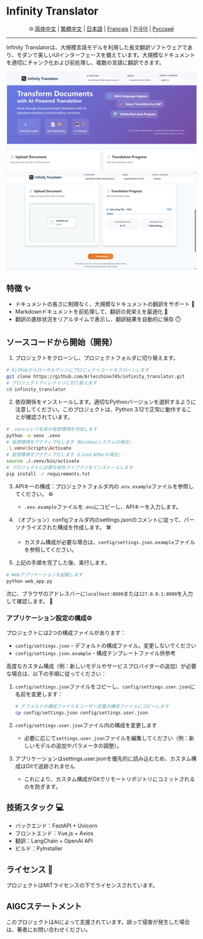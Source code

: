 # Infinity Translator

<div align="center">🌐 <a href="/docs/README_zh-Hans.md">简体中文</a> | <a href="/docs/README_zh-Hant.md">繁體中文</a> | <a href="/docs/README_ja.md">日本語</a> | <a href="/docs/README_fr.md">Français</a> | <a href="/docs/README_kr.md">한국어</a> | <a href="/docs/README_ru.md">Русский</a></div>

---
Infinity Translatorは、大規模言語モデルを利用した長文翻訳ソフトウェアであり、モダンで美しいUIインターフェースを備えています。大規模なドキュメントを適切にチャンク化および前処理し、複数の言語に翻訳できます。

![image](https://github.com/Arlecchino745/infinity_translator/blob/main/docs/img/screenshot2.png)
![image](https://github.com/Arlecchino745/infinity_translator/blob/main/docs/img/screenshot.png)

## 特徴 ✨

- ドキュメントの長さに制限なく、大規模なドキュメントの翻訳をサポート 📄
- Markdownドキュメントを前処理して、翻訳の見栄えを最適化 🎨
- 翻訳の進捗状況をリアルタイムで表示し、翻訳結果を自動的に保存 ⏱️

## ソースコードから開始（開発）

1. プロジェクトをクローンし、プロジェクトフォルダに切り替えます。
```bash
# GitHubからローカルマシンにプロジェクトコードをクローンします
git clone https://github.com/Arlecchino745/infinity_translator.git
# プロジェクトディレクトリに切り替えます
cd infinity_translator
```

2. 依存関係をインストールします。適切なPythonバージョンを選択するように注意してください。このプロジェクトは、Python 3.12で正常に動作することが確認されています。
```bash
# .venvという名前の仮想環境を作成します
python -m venv .venv
# 仮想環境をアクティブ化します（Windowsシステムの場合）
.\.venv\Scripts\Activate
# 仮想環境をアクティブ化します（Linux＆Macの場合）
source ./.venv/bin/activate
# プロジェクトに必要な依存ライブラリをインストールします
pip install -r requirements.txt
```

3. APIキーの構成：プロジェクトフォルダ内の`.env.example`ファイルを参照してください。 ⚙️
   - `.env.example`ファイルを`.env`にコピーし、APIキーを入力します。

4. （オプション）configフォルダ内のsettings.jsonのコメントに従って、パーソナライズされた構成を作成します。 🛠️
   - カスタム構成が必要な場合は、`config/settings.json.example`ファイルを参照してください。

5. 上記の手順を完了した後、実行します。
```bash
# Webアプリケーションを起動します
python web_app.py
```
次に、ブラウザのアドレスバーに`localhost:8000`または`127.0.0.1:8000`を入力して確認します。 🎉

### アプリケーション設定の構成⚙️

プロジェクトには2つの構成ファイルがあります：
- `config/settings.json` - デフォルトの構成ファイル。変更しないでください
- `config/settings.json.example` - 構成テンプレートファイル供参考

高度なカスタム構成（例：新しいモデルやサービスプロバイダーの追加）が必要な場合は、以下の手順に従ってください：

1. `config/settings.json`ファイルをコピーし、`config/settings.user.json`に名前を変更します：
   ```bash
   # デフォルトの構成ファイルをユーザー定義の構成ファイルにコピーします
   cp config/settings.json config/settings.user.json
   ```

2. `config/settings.user.json`ファイル内の構成を変更します
   - 必要に応じて`settings.user.json`ファイルを編集してください（例：新しいモデルの追加やパラメータの調整）。

3. アプリケーションはsettings.user.jsonを優先的に読み込むため、カスタム構成はGitで追跡されません
   - これにより、カスタム構成がGitでリモートリポジトリにコミットされるのを防ぎます。

## 技術スタック 💻

- バックエンド：FastAPI + Uvicorn
- フロントエンド：Vue.js + Axios
- 翻訳：LangChain + OpenAI API
- ビルド：PyInstaller

## ライセンス 📄

プロジェクトはMITライセンスの下でライセンスされています。

## AIGCステートメント

このプロジェクトはAIによって支援されています。誤って侵害が発生した場合は、著者にお問い合わせください。
